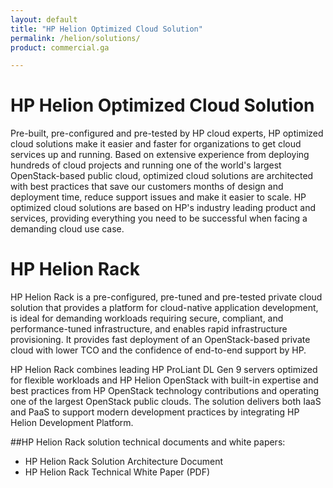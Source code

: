 ```yaml
---
layout: default
title: "HP Helion Optimized Cloud Solution"
permalink: /helion/solutions/
product: commercial.ga

---
```

<!--UNDER REVISION-->


# HP Helion Optimized Cloud Solution

Pre-built, pre-configured and pre-tested by HP cloud experts, HP optimized cloud solutions make it easier and faster for organizations to get cloud services up and running. Based on extensive experience from deploying hundreds of cloud projects and running one of the world's largest OpenStack-based public cloud, optimized cloud solutions are architected with best practices that save our customers months of design and deployment time, reduce support issues and make it easier to scale. HP optimized cloud solutions are based on HP's industry leading product and services, providing everything you need to be successful when facing a demanding cloud use case. 

 
# HP Helion Rack

HP Helion Rack is a pre-configured, pre-tuned and pre-tested private cloud solution that provides a platform for cloud-native application development, is ideal for demanding workloads requiring secure, compliant, and performance-tuned infrastructure, and enables rapid infrastructure provisioning.  It provides fast deployment of an OpenStack-based private cloud with lower TCO and the confidence of end-to-end support by HP. 

HP Helion Rack combines leading HP ProLiant DL Gen 9 servers optimized for flexible workloads and HP Helion OpenStack with built-in expertise and best practices from HP OpenStack technology contributions and operating one of the largest OpenStack public clouds. The solution delivers both IaaS and PaaS to support modern development practices by integrating HP Helion Development Platform.

##HP Helion Rack solution technical documents and white papers:
* HP Helion Rack Solution Architecture Document
* HP Helion Rack Technical White Paper (PDF)
